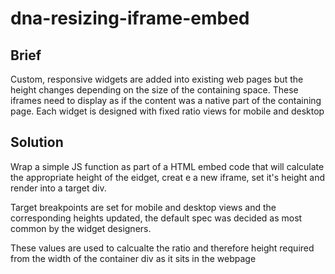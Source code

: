 # dna-resizing-iframe-embed

## Brief
Custom, responsive widgets are added into existing web pages but the height changes depending on the size of the containing space.
These iframes need to display as if the content was a native part of the containing page.
Each widget is designed with fixed ratio views for mobile and desktop

## Solution
Wrap a simple JS function as part of a HTML embed code that will calculate the appropriate height of the eidget, creat e a new iframe, set it's height and render into a target div.

Target breakpoints are set for mobile and desktop views and the corresponding heights updated, the default spec was decided as most common by the widget designers.

These values are used to calcualte the ratio and therefore height required from the width of the container div as it sits in the webpage


